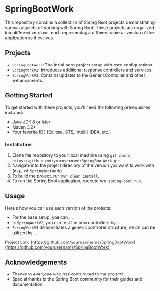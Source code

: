 # SpringBootWork

This repository contains a collection of Spring Boot projects demonstrating various aspects of working with Spring Boot. These projects are organized into different versions, each representing a different state or version of the application as it evolves.

## Projects

- `SpringBootWork`: The initial base project setup with core configurations.
- `SpringWorkV2`: Introduces additional response controllers and services.
- `SpringWorkV3`: Contains updates to the GenericController and other enhancements.

## Getting Started

To get started with these projects, you'll need the following prerequisites installed:

- Java JDK 8 or later
- Maven 3.2+
- Your favorite IDE (Eclipse, STS, IntelliJ IDEA, etc.)

### Installation

1. Clone the repository to your local machine using `git clone https://github.com/yourusername/SpringBootWork.git`.
2. Navigate into the project directory of the version you want to work with (e.g., `cd SpringBootWork`).
3. To build the project, run `mvn clean install`.
4. To run the Spring Boot application, execute `mvn spring-boot:run`.

## Usage

Here's how you can use each version of the projects:

- For the base setup, you can ...
- In `SpringWorkV2`, you can test the new controllers by ...
- `SpringWorkV3` demonstrates a generic controller structure, which can be utilized by ...

Project Link: [https://github.com/yourusername/SpringBootWork](https://github.com/yourusername/SpringBootWork)

## Acknowledgements

- Thanks to everyone who has contributed to the project!
- Special thanks to the Spring Boot community for their guides and documentation.
